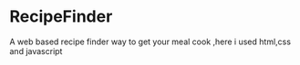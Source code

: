 # RecipeFinder
  A web based recipe finder way to get your meal cook ,here i used html,css and javascript
